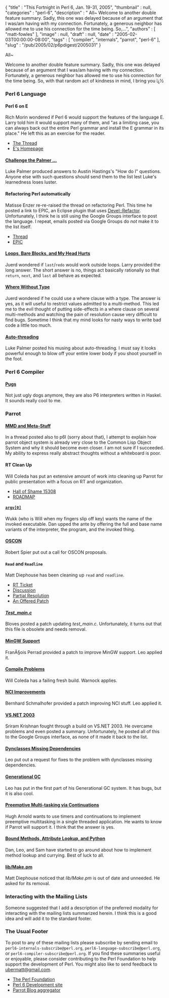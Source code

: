 {
   "title" : "This Fortnight in Perl 6, Jan. 19-31, 2005",
   "thumbnail" : null,
   "categories" : "perl-6",
   "description" : " All~ Welcome to another double feature summary. Sadly, this one was delayed because of an argument that I was/am having with my connection. Fortunately, a generous neighbor has allowed me to use his connection for the time being. So,...",
   "authors" : [
      "matt-fowles"
   ],
   "image" : null,
   "draft" : null,
   "date" : "2005-02-03T00:00:00-08:00",
   "tags" : [
      "compiler",
      "internals",
      "parrot",
      "perl-6"
   ],
   "slug" : "/pub/2005/02/p6pdigest/2005031"
}





All\~

Welcome to another double feature summary. Sadly, this one was delayed
because of an argument that I was/am having with my connection.
Fortunately, a generous neighbor has allowed me to use his connection
for the time being. So, with that random act of kindness in mind, I
bring you ï¿½

### Perl 6 Language

#### Perl 6 on E

Rich Morin wondered if Perl 6 would support the features of the language
E. Larry told him it would support many of them, and "as a limiting
case, you can always back out the entire Perl grammar and install the E
grammar in its place." He left this as an exercise for the reader.

-   [The
    Thread](http://groups-beta.google.com/group/perl.perl6.language/browse_frm/thread/d7b5679b0c32a7c7/f1f8012e39225a1e?_done=%2Fgroup%2Fperl.perl6.language%3F&_doneTitle=Back+to+topics&_doneTitle=Back&&d#f1f8012e39225a1e)
-   [E's Homepage](http://www.erights.org/)

#### [Challenge the Palmer ...](http://groups-beta.google.com/group/perl.perl6.language/browse_frm/thread/60003777d2b8df79/db70f9b005934bf8?_done=%2Fgroup%2Fperl.perl6.language%3F&_doneTitle=Back+to+topics&_doneTitle=Back&&d#db70f9b005934bf8)

Luke Palmer produced answers to Austin Hastings's "How do I" questions.
Anyone else with such questions should send them to the list lest Luke's
learnedness loses luster.

#### Refactoring Perl automatically

Matisse Enzer re-re-raised the thread on refactoring Perl. This time he
posted a link to EPIC, an Eclipse plugin that uses
[Devel::Refactor](http://search.cpan.org/perldoc/Devel::Refactor).
Unfortunately, I think he is still using the Google Groups interface to
post the language. I repeat, emails posted via Google Groups do *not*
make it to the list itself.

-   [Thread](http://groups-beta.google.com/group/perl.perl6.language/browse_frm/thread/d31481c114e88a11/8fde39f7f7418669?_done=%2Fgroup%2Fperl.perl6.language%3F&_doneTitle=Bac+to+topics&_doneTitle=Back&&d#8fde39f7f7418669%22)
-   [EPIC](http://e-p-i-c.sourceforge.net/)

#### [Loops, Bare Blocks, and My Head Hurts](http://groups-beta.google.com/group/perl.perl6.language/browse_frm/thread/c9f1db8d113c08d7/ae57551677fee394?_done=%2Fgroup%2Fperl.perl6.language%3F&_doneTitle=Bac+to+topics&_doneTitle=Back&&d#ae57551677fee394%22)

Juerd wondered if `last`/`redo` would work outside loops. Larry provided
the long answer. The short answer is no, things act basically rationally
so that `return`, `next`, and `last` all behave as expected.

#### [Where Without Type](http://groups-beta.google.com/group/perl.perl6.language/browse_frm/thread/4bcd12915cf71913/932c5f432a874044?_done=%2Fgroup%2Fperl.perl6.language%3F&_doneTitle=Back+to+topics&_doneTitle=Back&&d#932c5f432a874044)

Juerd wondered if he could use a where clause with a type. The answer is
yes, as it will useful to restrict values admitted to a multi-method.
This led me to the evil thought of putting side-effects in a where
clause on several multi-methods and watching the pain of resolution
cause very difficult to find bugs. Sometime I think that my mind looks
for nasty ways to write bad code a little too much.

#### [Auto-threading](http://groups-beta.google.com/group/perl.perl6.language/browse_frm/thread/f64bc3b208a5cd06/a3d89cf334c4bc3d?_done=%2Fgroup%2Fperl.perl6.language%3F&_doneTitle=Back+to+topics&_doneTitle=Back&&d#a3d89cf334c4bc3d)

Luke Palmer posted his musing about auto-threading. I must say it looks
powerful enough to blow off your entire lower body if you shoot yourself
in the foot.

### Perl 6 Compiler

#### [Pugs](http://groups-beta.google.com/group/perl.perl6.compiler/browse_frm/thread/73a788c2ec58460a/5affb9601639f1dc?_done=%2Fgroup%2Fperl.perl6.compiler%3F&_doneTitle=Back+to+topics&_doneTitle=Back&&d#5affb9601639f1dc)

Not just ugly dogs anymore, they are also P6 interpreters written in
Haskel. It sounds really cool to me.

### Parrot

#### [MMD and Meta-Stuff](http://groups-beta.google.com/group/perl.perl6.internals/browse_frm/thread/2a32fa21e2795b7f/fd10f5769fb8ed39?_done=%2Fgroup%2Fperl.perl6.internals%2Fthreads%3Fstart%3D30%26order%3Drecent%26&_doneTitle=Back&&d#fd10f5769fb8ed39)

In a thread posted also to p6l (sorry about that), I attempt to explain
how parrot object system is already very close to the Common Lisp Object
System and why it should become even closer. I am not sure if I
succeeded. My ability to express really abstract thoughts without a
whiteboard is poor.

#### RT Clean Up

Will Coleda has put an extensive amount of work into cleaning up Parrot
for public presentation with a focus on RT and organization.

-   [Hall of Shame
    15308](http://groups-beta.google.com/group/perl.perl6.internals/browse_frm/thread/4c44bbf90d80f5be/d330d20d7fbb4f98?_done=%2Fgroup%2Fperl.perl6.internals%2Fthreads%3Fstart%3D30%26order%3Drecent%26&_doneTitle=Back&&d#d330d20d7fbb4f98)
-   [ROADMAP](http://groups-beta.google.com/group/perl.perl6.internals/browse_frm/thread/d73ecb43144bf1c3/ef842bfe48337d56?_done=%2Fgroup%2Fperl.perl6.internals%2Fthreads%3Fstart%3D0%26order%3Drecent%26&_doneTitle=Back&&d#ef842bfe48337d56)

#### [`argv[0]`](http://groups-beta.google.com/group/perl.perl6.internals/browse_frm/thread/5ac3f1c5375d5da5/6f67663f2c6f1245?_done=%2Fgroup%2Fperl.perl6.internals%2Fthreads%3Fstart%3D0%26order%3Drecent%26&_doneTitle=Back&&d#6f67663f2c6f1245)

Wukk (who is Will when my fingers slip off key) wants the name of the
invoked executable. Dan upped the ante by offering the full and base
name variants of the interpreter, the program, and the invoked thing.

#### [OSCON](http://groups-beta.google.com/group/perl.perl6.internals/browse_frm/thread/f9ac71f8f3402597/46c18e5d2658e6cd?_done=%2Fgroup%2Fperl.perl6.internals%2Fthreads%3Fstart%3D0%26order%3Drecent%26&_doneTitle=Back&&d#46c18e5d2658e6cd)

Robert Spier put out a call for OSCON proposals.

#### `Read` and `Readline`

Matt Diephouse has been cleaning up `read` and `readline`.

-   [RT
    Ticket](http://groups-beta.google.com/group/perl.perl6.internals/browse_frm/thread/e458ecc388f0b0a7/534af68d76a393ff?_done=%2Fgroup%2Fperl.perl6.internals%2Fthreads%3Fstart%3D0%26order%3Drecent%26&_doneTitle=Back&&d#534af68d76a393ff)
-   [Discussion](http://groups-beta.google.com/group/perl.perl6.internals/browse_frm/thread/1725d504480fb0bf/ae8d0fcfbcef7b33?_done=%2Fgroup%2Fperl.perl6.internals%2Fthreads%3Fstart%3D0%26order%3Drecent%26&_doneTitle=Back&&d#ae8d0fcfbcef7b33)
-   [Partial
    Resolution](http://groups-beta.google.com/group/perl.perl6.internals/browse_frm/thread/14124ddc27011622/0bc232a97c300571?_done=%2Fgroup%2Fperl.perl6.internals%2Fthreads%3Fstart%3D0%26order%3Drecent%26&_doneTitle=Back&&d#0bc232a97c300571)
-   [An Offered
    Patch](http://groups-beta.google.com/group/perl.perl6.internals/browse_frm/thread/4c9d3f29c7ed75c8/ecd2934565627820?_done=%2Fgroup%2Fperl.perl6.internals%2Fthreads%3Fstart%3D0%26order%3Drecent%26&_doneTitle=Back&&d#ecd2934565627820)

#### [*Test\_main.c*](http://groups-beta.google.com/group/perl.perl6.internals/browse_frm/thread/358874c77dbe40f8/01806480a1ea7b6e?_done=%2Fgroup%2Fperl.perl6.internals%2Fthreads%3Fstart%3D0%26order%3Drecent%26&_doneTitle=Back&&d#01806480a1ea7b6e)

Bloves posted a patch updating *test\_main.c*. Unfortunately, it turns
out that this file is obsolete and needs removal.

#### [MinGW Support](http://groups-beta.google.com/group/perl.perl6.internals/browse_frm/thread/172d1adda7469e0d/95945ab76a0f38bf?_done=%2Fgroup%2Fperl.perl6.internals%2Fthreads%3Fstart%3D0%26order%3Drecent%26&_doneTitle=Back&&d#95945ab76a0f38bf)

FranÃ§ois Perrad provided a patch to improve MinGW support. Leo applied
it.

#### [Compile Problems](http://groups-beta.google.com/group/perl.perl6.internals/browse_frm/thread/7684b8c1d7e68372/ae4a0d585dd4dc48?_done=%2Fgroup%2Fperl.perl6.internals%2Fthreads%3Fstart%3D0%26order%3Drecent%26&_doneTitle=Back&&d#ae4a0d585dd4dc48)

Will Coleda has a failing fresh build. Warnock applies.

#### [NCI Improvements](http://groups-beta.google.com/group/perl.perl6.internals/browse_frm/thread/ab24fcf236379e61/438778ca1f18c3df?_done=%2Fgroup%2Fperl.perl6.internals%2Fthreads%3Fstart%3D0%26order%3Drecent%26&_doneTitle=Back&&d#438778ca1f18c3df)

Bernhard Schmalhofer provided a patch improving NCI stuff. Leo applied
it.

#### [VS.NET 2003](http://groups-beta.google.com/group/perl.perl6.internals/browse_frm/thread/dd3cb5e94f1eb835/74b248bf61c2f1f6?_done=%2Fgroup%2Fperl.perl6.internals%2Fthreads%3Fstart%3D0%26order%3Drecent%26&_doneTitle=Back&&d#74b248bf61c2f1f6)

Sriram Krishnan fought through a build on VS.NET 2003. He overcame
problems and even posted a summary. Unfortunately, he posted all of this
to the Google Groups interface, as none of it made it back to the list.

#### [Dynclasses Missing Dependencies](http://groups-beta.google.com/group/perl.perl6.internals/browse_frm/thread/b21ec6647812dbc0/6a4502bb3d5316a6?_done=%2Fgroup%2Fperl.perl6.internals%2Fthreads%3Fstart%3D0%26order%3Drecent%26&_doneTitle=Back&&d#6a4502bb3d5316a6)

Leo put out a request for fixes to the problem with dynclasses missing
dependencies.

#### [Generational GC](http://groups-beta.google.com/group/perl.perl6.internals/browse_frm/thread/50e56319b876b08c/7904e9a0baf710a7?_done=%2Fgroup%2Fperl.perl6.internals%2Fthreads%3Fstart%3D0%26order%3Drecent%26&_doneTitle=Back&&d#7904e9a0baf710a7)

Leo has put in the first part of his Generational GC system. It has
bugs, but it is also cool.

#### [Preemptive Multi-tasking via Continuations](http://groups-beta.google.com/group/perl.perl6.internals/browse_frm/thread/4d41960215df55fc/59fc22020073e94b?_done=%2Fgroup%2Fperl.perl6.internals%2Fthreads%3Fstart%3D0%26order%3Drecent%26&_doneTitle=Back&&d#59fc22020073e94b)

Hugh Arnold wants to use timers and continuations to implement
preemptive multitasking in a single threaded application. He wants to
know if Parrot will support it. I think that the answer is yes.

#### [Bound Methods, Attribute Lookup, and Python](http://groups-beta.google.com/group/perl.perl6.internals/browse_frm/thread/c3549ba4ffce05e7/08173698a160df55?_done=%2Fgroup%2Fperl.perl6.internals%2Fthreads%3Fstart%3D0%26order%Drecent%26&_doneTitle=Back&&d#08173698a160df55%22)

Dan, Leo, and Sam have started to go around about how to implement
method lookup and currying. Best of luck to all.

#### [lib/Make.pm](http://groups-beta.google.com/group/perl.perl6.internals/browse_frm/thread/87cf2d202be97b9b/e109174d6f56dfc4?_done=%2Fgroup%2Fperl.perl6.internals%2Fthreads%3Fstart%3D0%26order%3Drecent%26&_doneTitle=Back&&d#e109174d6f56dfc4)

Matt Diephouse noticed that *lib/Make.pm* is out of date and unneeded.
He asked for its removal.

### Interacting with the Mailing Lists

Someone suggested that I add a description of the preferred modality for
interacting with the mailing lists summarized herein. I think this is a
good idea and will add it to the standard footer.

### The Usual Footer

To post to any of these mailing lists please subscribe by sending email
to `perl6-internals-subscribe@perl.org`,
`perl6-language-subscribe@perl.org`, or
`perl6-compiler-subscribe@perl.org`. If you find these summaries useful
or enjoyable, please consider contributing to the Perl Foundation to
help support the development of Perl. You might also like to send
feedback to <ubermatt@gmail.com>.

-   [The Perl Foundation](http://donate.perl-foundation.org/)
-   [Perl 6 Development site](http://dev.perl.org/perl6/)
-   [Parrot Blog aggregator](http://planet.parrotcode.org/)


